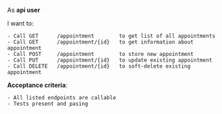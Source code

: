 As **api user**

I want to:

    - Call GET      /appointment        to get list of all appointments
    - Call GET      /appointment/{id}   to get information about appointment
    - Call POST     /appointment        to store new appointment
    - Call PUT      /appointment/{id}   to update existing appointment
    - Call DELETE   /appointment/{id}   to soft-delete existing appointment
    
**Acceptance criteria**:

    - All listed endpoints are callable
    - Tests present and pasing